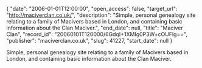 {
  "date": "2006-01-01T12:00:00", 
  "open_access": false, 
  "target_url": "http://maciverclan.co.uk/", 
  "description": "Simple, personal genealogy site relating to a family of Macivers based in London, and containing basic information about the Clan Maciver.", 
  "end_date": null, 
  "title": "Maciver Clan", 
  "record_id": "20060101T120000/6GdqI+1XMIg0P3W+cOUFlg==", 
  "publisher": "maciverclan.co.uk", 
  "slug": 41227, 
  "start_date": null
}

Simple, personal genealogy site relating to a family of Macivers based in London, and containing basic information about the Clan Maciver.